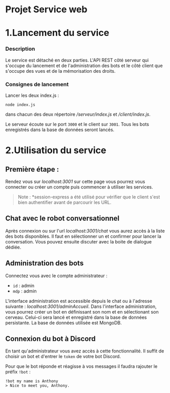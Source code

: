 # Projet Service web

# 1.Lancement du service

### Description

Le service est détaché en deux parties. L'API REST côté serveur qui s'occupe du lancement et de l'administration des bots et le côté client que s'occupe des vues et de la mémorisation des droits.

### Consignes de lancement

Lancer les deux index.js :

```
node index.js
```
dans chacun des deux répertoire */serveur/index.js* et */client/index.js*.

Le serveur écoute sur le port `3000` et le client sur `3001`. Tous les bots enregistrés dans la base de données seront lancés.

# 2.Utilisation du service

## Première étape :
Rendez vous sur *localhost:3001* sur cette page vous pourrez vous connecter ou créer un compte puis commencer à utiliser les services.

>Note : *session-express a été utilisé pour vérifier que le client s'est bien authentifier avant de parcourir les URL.

## Chat avec le robot conversationnel

Après connexion ou sur l'url *localhost:3001/chat* vous aurez accès à la liste des bots disponibles. Il faut en sélectionner un et confirmer pour lancer la conversation. Vous pouvez ensuite discuter avec la boite de dialogue dédiée.

## Administration des bots

Connectez vous avec le compte administrateur : 

- `id` : admin
- `mdp` : admin

L'interface administration est accessible depuis le chat ou à l'adresse suivante : *localhost:3001/adminAccueil*.
Dans l'interface administration, vous pourrez créer un bot en définissant son nom et en sélectionant son cerveau. Celui-ci sera lancé et enregistré dans la base de données persistante.
La base de données utilisée est MongoDB.

## Connexion du bot à Discord

En tant qu'administrateur vous avez accès à cette fonctionnalité.
Il suffit de choisir un bot et d'entrer le `token` de votre bot Discord.

Pour que le bot réponde et réagisse à vos messages il faudra rajouter le préfix `!bot` :

```
!bot my name is Anthony
> Nice to meet you, Anthony.
```

